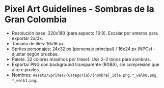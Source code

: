 # Pixel Art Guidelines - Sombras de la Gran Colombia

- Resolución base: 320x180 (para aspecto 16:9). Escalar por enteros para exportar 2x/3x.
- Tamaño de tiles: 16x16 px.
- Sprites personajes: 24x32 px (personaje principal) / 16x24 px (NPCs) - ajustar según pruebas.
- Paleta: 32 colores máximos por tileset. Usa 2–3 tonos para sombras.
- Exportar PNG con background transparente (RGBA), sin compresión que altere píxeles.
- Nombres: `Assets/Sprites/{Categoria}/{nombre}_idle.png`, `*_walk0.png`, `*_walk1.png`.
